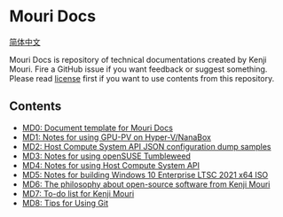 ﻿# Mouri Docs

[简体中文](ReadMe.zh-CN.md)

Mouri Docs is repository of technical documentations created by Kenji Mouri.
Fire a GitHub issue if you want feedback or suggest something. Please read 
[license](License.md) first if you want to use contents from this repository.

## Contents

- [MD0: Document template for Mouri Docs](docs/0/ReadMe.md)
- [MD1: Notes for using GPU-PV on Hyper-V/NanaBox](docs/1)
- [MD2: Host Compute System API JSON configuration dump samples](docs/2)
- [MD3: Notes for using openSUSE Tumbleweed](docs/3)
- [MD4: Notes for using Host Compute System API](docs/4)
- [MD5: Notes for building Windows 10 Enterprise LTSC 2021 x64 ISO](docs/5)
- [MD6: The philosophy about open-source software from Kenji Mouri](docs/6/ReadMe.md)
- [MD7: To-do list for Kenji Mouri](docs/7/ReadMe.md)
- [MD8: Tips for Using Git](docs/8/ReadMe.md)

